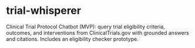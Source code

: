 # trial-whisperer
Clinical Trial Protocol Chatbot (MVP): query trial eligibility criteria, outcomes, and interventions from ClinicalTrials.gov with grounded answers and citations. Includes an eligibility checker prototype.
